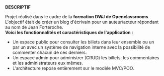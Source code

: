 <strong>DESCRIPTIF</strong>
<p>
	Projet réalisé dans le cadre de la <strong>formation DWJ de Openclassrooms</strong>.<br />
	L'objectif était de créer un blog d'écrivain pour un auteur/acteur répondant au nom de Jean Forteroche.<br />
	<strong>Voici les fonctionnalités et caractéristiques de l'application</strong> :
	<ul>
		<li>Un espace public pour consulter les billets dans leur ensemble ou un par un avec un système de navigation interne avec la possibilité de commenter chacun de ces derniers.</li>
		<li>Un espace admin pour administrer (CRUD) les billets, les commentaires et les administrateurs eux mêmes.</li>
		<li>L'architecture repose entièrement sur le modèle MVC/POO.</li>
	</ul>
</p>
